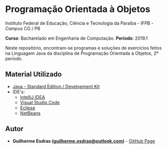 # Programação Orientada à Objetos

Instituto Federal de Educação, Ciência e Tecnologia da Paraíba - IFPB - *Campus* CG  / PB 

**Curso**: Bacharelado em Engenharia de Computação.
**Período**: 2019.1

Neste repositório, encontram-se programas e soluções de exercícios feitos na Linguagem Java da disciplina de Programação Orientada à Objetos, 2º período.

## Material Utilizado

* [Java - Standard Edition / Development Kit](https://www.oracle.com/technetwork/java/javase/downloads/index.html)
* IDE's:
  * [IntelliJ IDEA](https://www.jetbrains.com/idea/)
  * [Visual Studio Code](https://code.visualstudio.com/)
  * [Eclipse](https://www.eclipse.org/downloads/)
  * [NetBeans](https://netbeans.org/features/java/index_pt_BR.html)

## Autor

* **Guilherme Esdras (guilherme.esdras@outlook.com)** - [GitHub Page](https://github.com/GuilhermeEsdras)